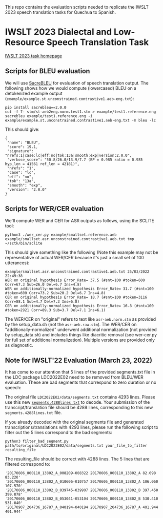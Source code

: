 This repo contains the evaluation scripts needed to replicate the IWSLT 2023 speech translation tasks for Quechua to Spanish.

# IWSLT 2023 Dialectal and Low-Resource Speech Translation Task 

<a href="https://iwslt.org/2023/low-resource">IWSLT 2023 task homepage</a>


## Scripts for BLEU evaluation

We will use <a href="https://github.com/mjpost/sacrebleu">SacreBLEU</a> for evaluation of speech translation output. The following shows how we would compute (lowercased) BLEU on a detokenized example output (`example/example.st.unconstrained.contrastive1.aeb-eng.txt`):

```
pip install sacrebleu==2.0.0
cut -f 7- stm/st-aeb2eng.norm.test1.stm > example/test1.reference.eng
sacrebleu example/test1.reference.eng -i example/example.st.unconstrained.contrastive1.aeb-eng.txt -m bleu -lc
``` 

This should give:
```
{
 "name": "BLEU",
 "score": 19.1,
 "signature": "nrefs:1|case:lc|eff:no|tok:13a|smooth:exp|version:2.0.0",
 "verbose_score": "50.8/26.0/13.9/7.7 (BP = 0.985 ratio = 0.985 hyp_len = 41561 ref_len = 42181)",
 "nrefs": "1",
 "case": "lc",
 "eff": "no",
 "tok": "13a",
 "smooth": "exp",
 "version": "2.0.0"
}
```

## Scripts for WER/CER evaluation

We'll compute WER and CER for ASR outputs as follows, using the SCLITE tool: 
```
python3 ./wer_cer.py example/smallset.reference.aeb example/smallset.asr.unconstrained.contrastive1.aeb.txt tmp ~/sctk/bin/sclite
```

This should give something like the following (Note this example may not be representative of actual WER/CER because it's just a small set of 100 utterances):
```
example/smallset.asr.unconstrained.contrastive1.aeb.txt 25/03/2022 22:49:38
WER on original hypothesis Error_Rate= 37.5 (#snt=100 #token=600 Corr=67.3 Sub=26.0 Del=6.7 Ins=4.8)
WER on additionally-normalized hypothesis Error_Rate= 31.7 (#snt=100 #token=600 Corr=73.2 Sub=20.2 Del=6.7 Ins=4.8)
CER on original hypothesis Error_Rate= 18.7 (#snt=100 #token=3116 Corr=88.1 Sub=4.7 Del=7.3 Ins=6.8)
CER on additionally-normalized hypothesis Error_Rate= 16.8 (#snt=100 #token=2921 Corr=89.3 Sub=3.7 Del=7.1 Ins=6.1)
```

The WER/CER on "original" refers to text like `asr-aeb.norm.stm` as provided by the setup_data.sh (not the `asr-aeb.raw.stm`). 
The WER/CER on "additionally-normalized" underwent additional normalization (not provided by setup_data.sh) and includes things like diacritic removal (see wer-cer.py for full set of additional normalization). Multiple versions are provided only as diagnostic. 

## Note for IWSLT'22 Evaluation (March 23, 2022)

It has come to our attention that 5 lines of the provided segments.txt file in the LDC package LDC2022E02 need to be removed from BLEU/WER evaluation. These are bad segments that correspond to zero duration or no speech:

The original file `LDC2022E02/data/segments.txt` contains 4293 lines.
Please use this new [`segments.4288lines.txt`](https://www.cs.jhu.edu/~kevinduh/t/iwslt22/segments.4288lines.txt) to decode.
Your submission of the transcript/translation file should be 4288 lines, corresponding to this new `segments.4288lines.txt` file. 

If you already decoded with the original segments file and generated transcriptions/translations with 4293 lines, please run the following script to filter out the 5 lines correspond to the bad segments:

```
python3 filter_bad_segment.py path/to/original/LDC2022E02/data/segments.txt your_file_to_filter resulting_file
```

The resulting_file should be correct with 4288 lines. The 5 lines that are filtered correspond to: 

```
'20170606_000110_13802_A_008209-008322 20170606_000110_13802_A 82.098 83.220'
'20170606_000110_13802_A_010606-010757 20170606_000110_13802_A 106.060 107.570'
'20170606_000110_13802_B_039745-039907 20170606_000110_13802_B 397.450 399.078'
'20170606_000110_13802_B_053041-053104 20170606_000110_13802_B 530.410 531.040'
'20170907_204736_16787_A_040194-040194 20170907_204736_16787_A 401.944 401.944'
```
